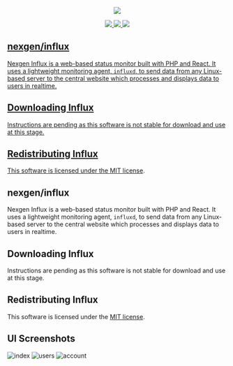 <p align="center"><a href="https://github.com/nexgenlabs" target="_blank"><img src="https://github.com/user-attachments/assets/cc3ea82e-7d18-4101-8a95-84d6c7a74d62"></img></p>

<p align="center">
<img src="https://img.shields.io/github/actions/workflow/status/nexgenlabs/influx/laravel.yml?style=for-the-badge">
<img src="https://img.shields.io/github/languages/top/nexgenlabs/influx?style=for-the-badge">
<img src="https://img.shields.io/github/issues/nexgenlabs/influx?style=for-the-badge">
</p>

## nexgen/influx
Nexgen Influx is a web-based status monitor built with PHP and React. It uses a lightweight monitoring agent, `influxd`, to
send data from any Linux-based server to the central website which processes and displays data to users in realtime.

## Downloading Influx
Instructions are pending as this software is not stable for download and use at this stage.

## Redistributing Influx
This software is licensed under the [MIT license](https://opensource.org/license/mit).


## nexgen/influx
Nexgen Influx is a web-based status monitor built with PHP and React. It uses a lightweight monitoring agent, `influxd`, to
send data from any Linux-based server to the central website which processes and displays data to users in realtime.

## Downloading Influx
Instructions are pending as this software is not stable for download and use at this stage.

## Redistributing Influx
This software is licensed under the [MIT license](https://opensource.org/license/mit).

## UI Screenshots
![index](https://github.com/user-attachments/assets/d2ea8e6a-4fab-454e-b681-dc9255cf2d4d)
![users](https://github.com/user-attachments/assets/5c097174-bf3e-4663-87a2-1a4302f2fb8f)
![account](https://github.com/user-attachments/assets/5f854374-869c-4d80-b465-f411fcebfd2a)
